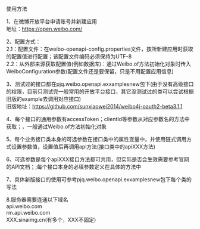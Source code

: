 ﻿使用方法

1、在微博开放平台申请账号并新建应用  
	地址：https://open.weibo.com/

2、配置方式：  
	2.1：配置文件：在weibo-openapi-config.properties文件，按所新建应用时获取的配置值进行配置；该配置文件编码必须保持为UTF-8  
	2.2：从外部来源获取配置值(例如数据库)：通过Weibo.of方法初始化对象时传入WeiboConfiguration参数(配置文件还是要保留，只是不用配置应用信息)  

3、测试过的接口都在pjq.weibo.openapi.exxamplesnew包下(由于没有高级接口的权限，目前只测试完一般常用的开放平台接口，其它没测试过的类可以尝试根据旧版的example去调用对应接口)  
	旧版地址：https://github.com/sunxiaowei2014/weibo4j-oauth2-beta3.1.1

4、每个接口的通用参数有accessToken；clientId等参数从对应参数名的方法中获取；，一般通过Weibo.of方法初始化对象  

5、每个业务接口类本身的可选参数在接口类中的属性变量中，并使用链式调用方式设置参数值，设置值后再调用api方法(接口类中的apiXXX方法)  

6、可选参数是每个apiXXX接口方法都可共用，但实际是否会生效需要参考官网的API文档；;每个接口本身的必填参数定义在具体的方法中  

7、具体新版接口的使用可参考pjq.weibo.openapi.exxamplesnew包下每个类的写法  

8.服务器需要连通以下域名  
api.weibo.com  
rm.api.weibo.com  
XXX.sinaimg.cn(有多个，XXX不固定)
